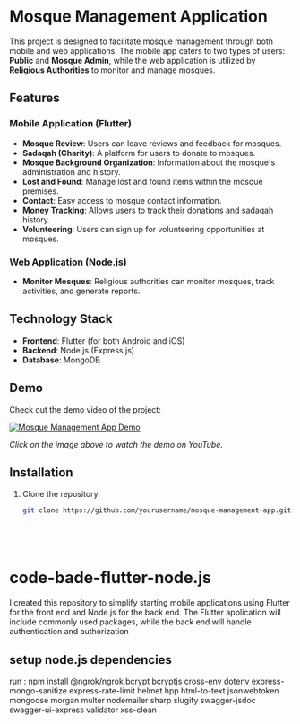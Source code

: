 # Mosque Management Application

This project is designed to facilitate mosque management through both mobile and web applications. The mobile app caters to two types of users: **Public** and **Mosque Admin**, while the web application is utilized by **Religious Authorities** to monitor and manage mosques.

## Features

### Mobile Application (Flutter)
- **Mosque Review**: Users can leave reviews and feedback for mosques.
- **Sadaqah (Charity)**: A platform for users to donate to mosques.
- **Mosque Background Organization**: Information about the mosque's administration and history.
- **Lost and Found**: Manage lost and found items within the mosque premises.
- **Contact**: Easy access to mosque contact information.
- **Money Tracking**: Allows users to track their donations and sadaqah history.
- **Volunteering**: Users can sign up for volunteering opportunities at mosques.

### Web Application (Node.js)
- **Monitor Mosques**: Religious authorities can monitor mosques, track activities, and generate reports.

## Technology Stack

- **Frontend**: Flutter (for both Android and iOS)
- **Backend**: Node.js (Express.js)
- **Database**: MongoDB

## Demo

Check out the demo video of the project:

[![Mosque Management App Demo](https://img.youtube.com/vi/YOUR_VIDEO_ID/0.jpg)](https://www.youtube.com/watch?v=YOUR_VIDEO_ID)

_Click on the image above to watch the demo on YouTube._

## Installation

1. Clone the repository:
   ```bash
   git clone https://github.com/yourusername/mosque-management-app.git






# code-bade-flutter-node.js
I created this repository to simplify starting mobile applications using Flutter for the front end and Node.js for the back end. The Flutter application will include commonly used packages, while the back end will handle authentication and authorization

## setup node.js dependencies

 run : npm install @ngrok/ngrok bcrypt bcryptjs cross-env dotenv express-mongo-sanitize express-rate-limit helmet hpp html-to-text jsonwebtoken mongoose morgan multer nodemailer sharp slugify swagger-jsdoc swagger-ui-express validator xss-clean